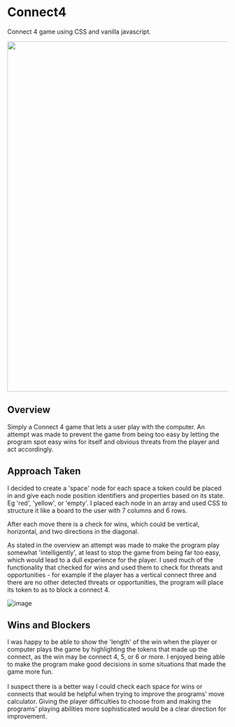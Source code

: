 <h1>Connect4</h1>

Connect 4 game using CSS and vanilla javascript.

<img src="https://user-images.githubusercontent.com/17533749/174474610-c16c7dba-4d7e-471f-b84a-c4a1519157ad.png" width="800">

<h2>Overview</h2>

Simply a Connect 4 game that lets a user play with the computer. An attempt was made to prevent the game from being too easy by letting the 
program spot easy wins for itself and obvious threats from the player and act accordingly. 


<h2>Approach Taken</h2>
I decided to create a 'space' node for each space a token could be placed in and give each node position identifiers and properties based on its state. 
Eg 'red', 'yellow',  or 'empty'. I placed each node in an array and used CSS to structure it like a board to the user with 7 columns and 6 rows. 

After each move there is a check for wins, which could be vertical, horizontal, and two directions in the diagonal. 

As stated in the overview an attempt was made to make the program play somewhat 'intelligently', at least to stop the game from being far too easy, 
which would lead to a dull experience for the player. I used much of the functionality that checked for wins and used them to check for threats and 
opportunities - for example if the player has a vertical connect three and there are no other detected threats or opportunities, the program will 
place its token to as to block a connect 4.

![image](https://user-images.githubusercontent.com/17533749/174474707-b4b9ee60-7094-4e44-81d9-a995d2233416.png)

<h2>Wins and Blockers</h2>
I was happy to be able to show the 'length' of the win when the player or computer plays the game by highlighting the tokens that made up the 
connect, as the win may be connect 4, 5, or 6 or more. I enjoyed being able to make the program make good decisions in some situations that 
made the game more fun.
<br><br>
I suspect there is a better way I could check each space for wins or connects that would be helpful when trying to improve the programs' move calculator.
Giving the player difficulties to choose from and making the programs' playing abilities more sophisticated would be a clear direction
for improvement.






